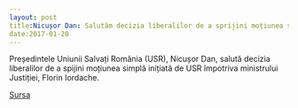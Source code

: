 ```yaml
---
layout: post
title:Nicușor Dan: Salutăm decizia liberalilor de a sprijini moțiunea simplă împotriva ministrului Justiției
date:2017-01-20
---
```



Președintele Uniunii Salvați România (USR), Nicușor Dan, salută decizia liberalilor de a spijini moțiunea simplă inițiată de USR împotriva ministrului Justiției, Florin Iordache.


[Sursa](http://www.agerpres.ro/politica/2017/01/20/nicusor-dan-salutam-decizia-liberalilor-de-a-sprijini-motiunea-simpla-impotriva-ministrului-justitiei-17-09-59)
